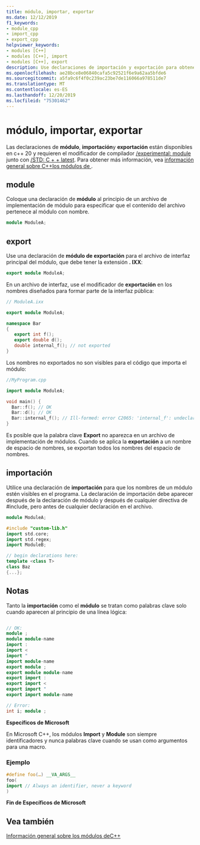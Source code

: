 ```yaml
---
title: módulo, importar, exportar
ms.date: 12/12/2019
f1_keywords:
- module_cpp
- import_cpp
- export_cpp
helpviewer_keywords:
- modules [C++]
- modules [C++], import
- modules [C++], export
description: Use declaraciones de importación y exportación para obtener acceso y publicar tipos y funciones definidos en el módulo especificado.
ms.openlocfilehash: ae28bce8e06840cafa5c92521f6e9a62aa5bfde6
ms.sourcegitcommit: a5fa9c6f4f0c239ac23be7de116066a978511de7
ms.translationtype: MT
ms.contentlocale: es-ES
ms.lasthandoff: 12/20/2019
ms.locfileid: "75301462"
---
```

# <a name="module-import-export"></a>módulo, importar, exportar

Las declaraciones de **módulo**, **importación**y **exportación** están disponibles en c++ 20 y requieren el modificador de compilador [/experimental: module](../build/reference/experimental-module.md) junto con [/STD: C + + latest](../build/reference/std-specify-language-standard-version.md). Para obtener más información, vea [información general sobre C++los módulos de ](modules-cpp.md).

## <a name="module"></a>module

Coloque una declaración de **módulo** al principio de un archivo de implementación de módulo para especificar que el contenido del archivo pertenece al módulo con nombre.

```cpp
module ModuleA;
```

## <a name="export"></a>export

Use una declaración de **módulo de exportación** para el archivo de interfaz principal del módulo, que debe tener la extensión **. IXX**:

```cpp
export module ModuleA;
```

En un archivo de interfaz, use el modificador de **exportación** en los nombres diseñados para formar parte de la interfaz pública:

```cpp
// ModuleA.ixx

export module ModuleA;

namespace Bar
{
   export int f();
   export double d();
   double internal_f(); // not exported
}
```

Los nombres no exportados no son visibles para el código que importa el módulo:

```cpp
//MyProgram.cpp

import module ModuleA;

void main() {
  Bar::f(); // OK
  Bar::d(); // OK
  Bar::internal_f(); // Ill-formed: error C2065: 'internal_f': undeclared identifier
}
```

Es posible que la palabra clave **Export** no aparezca en un archivo de implementación de módulos. Cuando se aplica la **exportación** a un nombre de espacio de nombres, se exportan todos los nombres del espacio de nombres.

## <a name="import"></a>importación

Utilice una declaración de **importación** para que los nombres de un módulo estén visibles en el programa. La declaración de importación debe aparecer después de la declaración de módulo y después de cualquier directiva de #include, pero antes de cualquier declaración en el archivo.

```cpp
module ModuleA;

#include "custom-lib.h"
import std.core;
import std.regex;
import ModuleB;

// begin declarations here:
template <class T>
class Baz
{...};
```

## <a name="remarks"></a>Notas

Tanto la **importación** como el **módulo** se tratan como palabras clave solo cuando aparecen al principio de una línea lógica:

```cpp

// OK:
module ;
module module-name
import :
import <
import "
import module-name
export module ;
export module module-name
export import :
export import <
export import "
export import module-name

// Error:
int i; module ;
```

**Específicos de Microsoft**

En Microsoft C++, los módulos **Import** y **Module** son siempre identificadores y nunca palabras clave cuando se usan como argumentos para una macro.

### <a name="example"></a>Ejemplo

```cpp
#define foo(…) __VA_ARGS__
foo(
import // Always an identifier, never a keyword
)
```

**Fin de Específicos de Microsoft**

## <a name="see-also"></a>Vea también

[Información general sobre los módulos deC++](modules-cpp.md)
